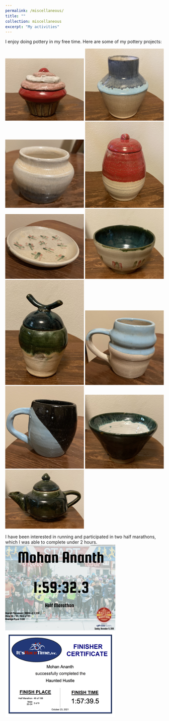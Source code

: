 ```yaml
---
permalink: /miscellaneous/
title: ""
collection: miscellaneous
excerpt: "My activities"
---
```

I enjoy doing pottery in my free time. Here are some of my pottery projects:
<p float="left">  
  <img src="/images/pottery1.jpg" width="250" />
  <img src="/images/pottery2.jpg" width="250" />
  <img src="/images/pottery3.jpg" width="250" />
  <img src="/images/pottery4.jpg" width="250" />
  <img src="/images/pottery5.jpg" width="250" />
  <img src="/images/pottery6.jpg" width="250" />
  <img src="/images/pottery7.jpg" width="250" />
  <img src="/images/pottery8.jpg" width="250" />
  <img src="/images/pottery9.jpg" width="250" />
  <img src="/images/pottery10.jpg" width="250" />
  <img src="/images/pottery11.jpg" width="250" />
</p>

I have been interested in running and participated in two half marathons, which I was able to complete under 2 hours.
[<img src="/images/Madison_Marathon_2021.png" width="350" />](/images/Madison_Marathon_2021.png) [<img src="/images/Haunted_Hustle_2021.png" width="350" />](/images/Haunted_Hustle_2021.png)
